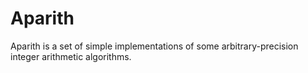 # Aparith
Aparith is a set of simple implementations of some arbitrary-precision integer arithmetic algorithms.